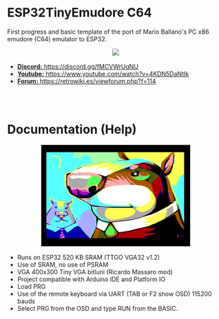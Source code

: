 # ESP32TinyEmudore C64
First progress and basic template of the port of Mario Ballano's PC x86 emudore (C64) emulator to ESP32.

<center><img src='https://raw.githubusercontent.com/rpsubc8/ESP32TinyEmudore /main/preview/previewEmudore.gif'></center>
<ul>
 <li><a href='https://discord.gg/fMCVWrUqNU'><b>Discord:</b> https://discord.gg/fMCVWrUqNU</a></li>
 <li><a href='https://www.youtube.com/watch?v=4KDN5DaNtIk'><b>Youtube:</b> https://www.youtube.com/watch?v=4KDN5DaNtIk</a></li>
 <li><a href='https://retrowiki.es/viewforum.php?f=114'><b>Forum: </b>https://retrowiki.es/viewforum.php?f=114</a></li>
</ul>

<br><br>
<h1>Documentation (Help)</h1>
<center><img src='preview/ilkkesirmarmot.gif'></center>
<ul>
 <li>Runs on ESP32 520 KB SRAM (TTGO VGA32 v1.2)</li>
 <li>Use of SRAM, no use of PSRAM</li>
 <li>VGA 400x300 Tiny VGA bitluni (Ricardo Massaro mod)</li>
 <li>Project compatible with Arduino IDE and Platform IO</li>
 <li>Load PRG</li>
 <li>Use of the remote keyboard via UART (TAB or F2 show OSD) 115200 bauds</li>
 <li>Select PRG from the OSD and type RUN from the BASIC.</li>
</ul>

